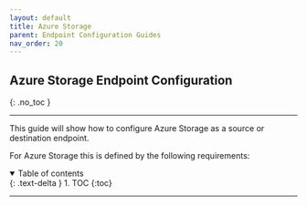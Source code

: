 ```yaml
---
layout: default
title: Azure Storage
parent: Endpoint Configuration Guides
nav_order: 20
---
```


## Azure Storage Endpoint Configuration
{: .no_toc }

---

This guide will show how to configure Azure Storage as a source or destination endpoint. 

For Azure Storage this is defined by the following requirements:

<a name="top"></a>
<details open markdown="block">
  <summary>
    Table of contents
  </summary>
  {: .text-delta }
1. TOC
{:toc}
</details>

---
